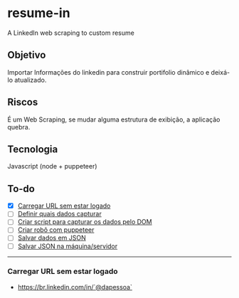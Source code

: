 # resume-in

A LinkedIn web scraping to custom resume

## Objetivo

Importar Informações do linkedin para construir portifolio dinâmico e deixá-lo atualizado.

## Riscos

É um Web Scraping, se mudar alguma estrutura de exibição, a aplicação quebra.

## Tecnologia

Javascript (node + puppeteer)

## To-do

- [x] [Carregar URL sem estar logado](#carregar-url-sem-estar-logado)
- [ ] [Definir quais dados capturar](#)
- [ ] [Criar script para capturar os dados pelo DOM](#)
- [ ] [Criar robô com puppeteer](#)
- [ ] [Salvar dados em JSON](#)
- [ ] [Salvar JSON na máquina/servidor](#)

---

### Carregar URL sem estar logado

- https://br.linkedin.com/in/`@dapessoa`
